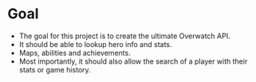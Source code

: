 # Goal
* The goal for this project is to create the ultimate Overwatch API.
* It should be able to lookup hero info and stats.
* Maps, abilities and achievements.
* Most importantly, it should also allow the search of a player with their stats or game history.
